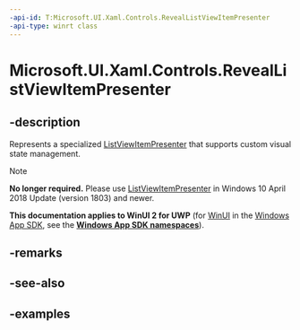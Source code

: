 ```yaml
---
-api-id: T:Microsoft.UI.Xaml.Controls.RevealListViewItemPresenter
-api-type: winrt class
---
```


<!-- Class syntax.
public class RevealListViewItemPresenter : ListViewItemPresenter, ListViewItemPresenter
-->

# Microsoft.UI.Xaml.Controls.RevealListViewItemPresenter

## -description

Represents a specialized [ListViewItemPresenter](../microsoft.ui.xaml.controls.primitives/listviewitempresenter.md) that supports custom visual state management.

> [!NOTE]
> **No longer required.** Please use [ListViewItemPresenter](../microsoft.ui.xaml.controls.primitives/listviewitempresenter.md) in Windows 10 April 2018 Update (version 1803) and newer.

**This documentation applies to WinUI 2 for UWP** (for [WinUI](/windows/apps/winui/winui3/) in the [Windows App SDK](/windows/apps/windows-app-sdk/), see the **[Windows App SDK namespaces](/windows/windows-app-sdk/api/winrt/)**).

## -remarks

## -see-also

## -examples
